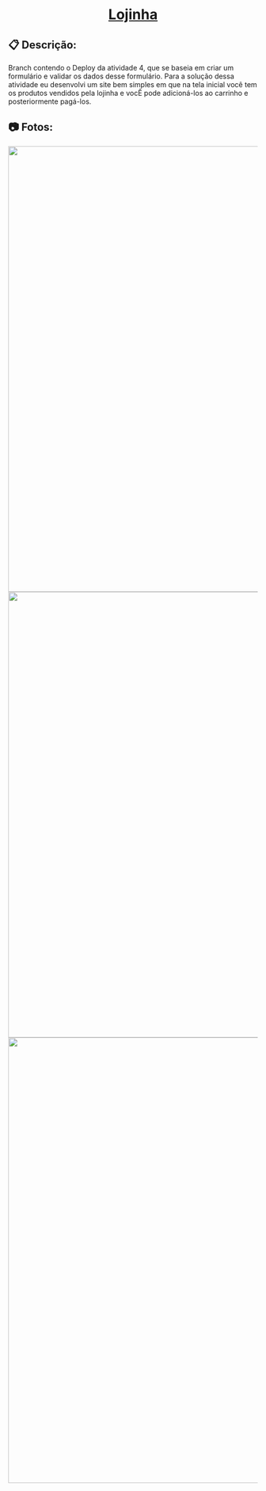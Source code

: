 <h1 align="center"><a href="https://eduardo-ehsc.github.io/Atividades-DAWII/">Lojinha</a></h1>

## :clipboard: Descrição:
Branch contendo o Deploy da atividade 4, que se baseia em criar um formulário e validar os dados desse formulário.
Para a solução dessa atividade eu desenvolvi um site bem simples em que na tela inicial você tem os produtos vendidos pela lojinha e vocÊ pode adicioná-los ao carrinho e posteriormente pagá-los.

## :camera: Fotos:
<img width="900px" src="https://i.imgur.com/KgWh1n7.jpg">
<img width="900px" src="https://imgur.com/YX2izCH.jpg">
<img width="900px" src="https://imgur.com/082tl6b.jpg">
